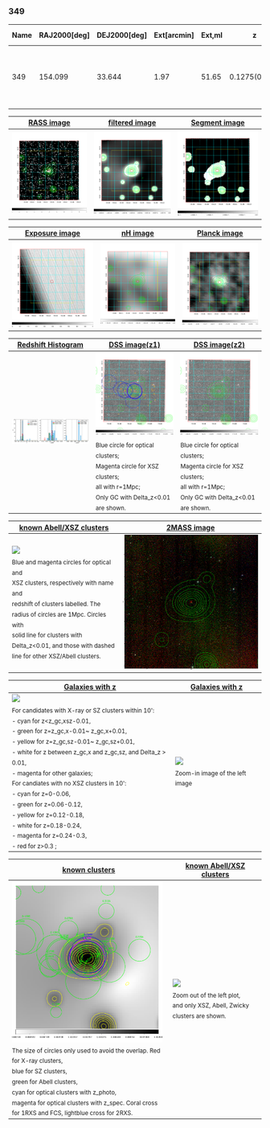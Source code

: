 <div STYLE="page-break-after: always;"></div>

### 349

|Name|RAJ2000[deg]|DEJ2000[deg] |Ext[arcmin]| Ext,ml | z | z_src| C|GC(XSZ,Delta_z<0.01)| GC(OPT,Delta_z<0.01)|GC| R_sig[arcmin] | R500[arcmin] | R500[Mpc]| CRsig[c/s] | CR500[c/s] |L500[1E44 erg/s]|F500[1E-12 erg/s/cm^2]| M500[1E14 Msun]|Tx[keV]|Cnt_sig|Beta|Rc[arcmin]|Comment|Alias|
|---|---|---|---|---|---|------|---|--------|---------|----------|---|---|---|---|---|---|---|---|---|---|---|---|---|---|
|349| 154.099| 33.644| 1.97| 51.65| 0.1275(0.005)| z1, z_xsz| B| F20, MCXC, PSZ2, SPI, Tar| A, C, N, RM, W| A, C, F20, MCXC, N, PSZ2, SPI, Tar, W| 12.212| 7.021| 0.960| 0.196(0.032)| 0.183(0.030)| 1.568(0.144)| 3.670(0.338)| 2.85(0.13)| 4.25(0.12)| 106.2| 0.721(-0.111+0.152)| 3.049(-0.867+0.970)| -| k213|

|[RASS image](../image/349/349_img.pdf)|[filtered image](../image/349/349_fil.pdf)|[Segment image](../image/349/349_seg.pdf)|
|-------------------|--------------------|-------------------|
| <img src="../image/349/349_img.png" width="300">  | <img src="../image/349/349_fil.png" width="300">   | <img src="../image/349/349_seg.png" width="300">  |

|[Exposure image](../image/349/349_mex.pdf)| [nH image](../image/349/349_nh.pdf)| [Planck image](../image/349/349_p.pdf)|
|-------------------|--------------------|-------------------|
|<img src="../image/349/349_mex.png" width="300">   | <img src="../image/349/349_nh.png" width="300">    | <img src="../image/349/349_p.png" width="300"> |

|[Redshift Histogram](../image/349/349_zg.pdf) | [DSS image(z1)](../image/349/349_dss_z1.pdf)      |  [DSS image(z2)](../image/349/349_dss_z2.pdf)    |
|-------------------|--------------------|-------------------|
|<img src="../image/349/349_zg.png" width="300"> |<img src="../image/349/349_dss_z1.png" width="300"> <sub><br>Blue circle for optical clusters; <br>Magenta circle for XSZ clusters; <br>all with r=1Mpc; <br>Only GC with Delta_z<0.01 are shown. </sub>| <img src="../image/349/349_dss_z2.png" width="300"><sub><br>Blue circle for optical clusters; <br>Magenta circle for XSZ clusters; <br>all with r=1Mpc; <br>Only GC with Delta_z<0.01 are shown. </sub> |

|[known Abell/XSZ clusters](../image/349/349_m.pdf) | [2MASS image](../image/349/349_2mass.pdf)      |
|-------------------|-------------------|
|<img src=../image/349/349_m.png width="300"> <br><sub>Blue and magenta circles for optical and <br>XSZ clusters, respectively with name and <br>redshift of clusters labelled. The <br>radius of circles are 1Mpc. Circles with <br>solid line for clusters with <br>Delta_z<0.01, and those with dashed <br>line for other XSZ/Abell clusters.        </sub>|<img src="../image/349/349_2mass.png" width="300">  |

|[Galaxies with z](../image/349/349_opt_ned.pdf) |[Galaxies with z](../image/349/349_opt_ned_zoom.pdf) |
|-------------------|-------------------|
| <img src=../image/349/349_opt_ned.png width="300"> <br><sub> For candidates with X-ray or SZ clusters within 10': <br> - cyan for z<z_gc,xsz-0.01, <br> - green for z=z_gc,x-0.01~ z_gc,x+0.01, <br> - yellow for z=z_gc,sz-0.01~ z_gc,sz+0.01, <br> - white for z between z_gc,x and z_gc,sz, and Delta_z > 0.01, <br> - magenta for other galaxies; <br>For candiates with no XSZ clusters in 10': <br> - cyan for z=0-0.06, <br> - green for z=0.06-0.12, <br> - yellow for z=0.12-0.18, <br> - white for z=0.18-0.24, <br> - magenta for z=0.24-0.3, <br> - red for z>0.3 ;  </sub>|<img src=../image/349/349_opt_ned_zoom.png width="300">  <br><sub> Zoom-in image of the left image</sub>|

|[known clusters](../image/349/349_gc.pdf) |[known Abell/XSZ clusters](../image/349/349_gc_large.pdf) |
|-------------------|-------------------|
| <img src=../image/349/349_gc.png width="300"> <br><sub> The size of circles only used to avoid the overlap. Red for X-ray clusters, <br> blue for SZ clusters, <br> green for Abell clusters, <br> cyan for optical clusters with z_photo, <br> magenta for optical clusters with z_spec. Coral cross for 1RXS and FCS, lightblue cross for 2RXS. </sub>|<img src=../image/349/349_gc_large.png width="300"> <br><sub> Zoom out of the left plot, <br> and only XSZ, Abell, Zwicky clusters are shown. </sub> |



